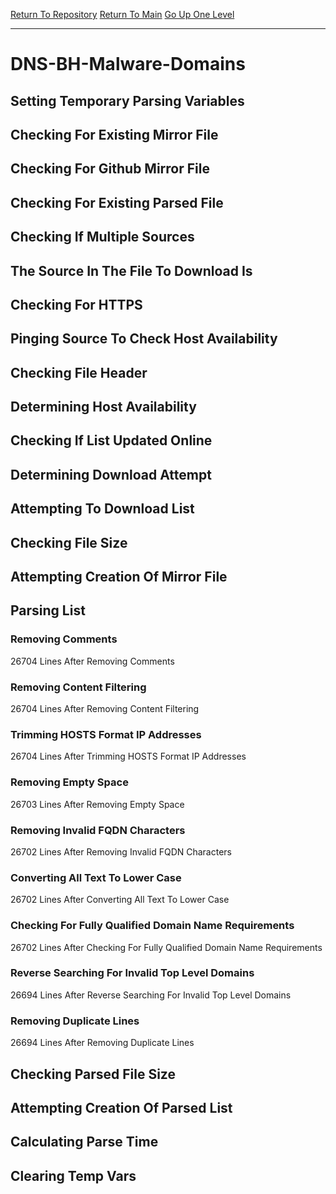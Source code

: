 [Return To Repository](https://github.com/deathbybandaid/piholeparser/)
[Return To Main](https://github.com/deathbybandaid/piholeparser/blob/master/RecentRunLogs/Mainlog.md)
[Go Up One Level](https://github.com/deathbybandaid/piholeparser/blob/master/RecentRunLogs/TopLevelScripts/30-Processing-External-Blacklists.md)
____________________________________
# DNS-BH-Malware-Domains
## Setting Temporary Parsing Variables
## Checking For Existing Mirror File
## Checking For Github Mirror File
## Checking For Existing Parsed File
## Checking If Multiple Sources
## The Source In The File To Download Is
## Checking For HTTPS
## Pinging Source To Check Host Availability
## Checking File Header
## Determining Host Availability
## Checking If List Updated Online
## Determining Download Attempt
## Attempting To Download List
## Checking File Size
## Attempting Creation Of Mirror File
## Parsing List
### Removing Comments
26704 Lines After Removing Comments
### Removing Content Filtering
26704 Lines After Removing Content Filtering
### Trimming HOSTS Format IP Addresses
26704 Lines After Trimming HOSTS Format IP Addresses
### Removing Empty Space
26703 Lines After Removing Empty Space
### Removing Invalid FQDN Characters
26702 Lines After Removing Invalid FQDN Characters
### Converting All Text To Lower Case
26702 Lines After Converting All Text To Lower Case
### Checking For Fully Qualified Domain Name Requirements
26702 Lines After Checking For Fully Qualified Domain Name Requirements
### Reverse Searching For Invalid Top Level Domains
26694 Lines After Reverse Searching For Invalid Top Level Domains
### Removing Duplicate Lines
26694 Lines After Removing Duplicate Lines
## Checking Parsed File Size
## Attempting Creation Of Parsed List
## Calculating Parse Time
## Clearing Temp Vars
